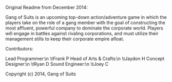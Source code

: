 Original Readme from December 2014:

Gang of Suits is an upcoming top-down action/adventure game in which the players take on the role of a gang member with the goal of constructing the most affluent, powerful company to dominate the corporate world. Players will engage in battles against rivaling corporations, and must utilize their management stills to keep their corporate empire afloat.

Contributors:

Lead Programmer:\n \tFrank P Head of Arts & Crafts:\n \tJaydon H Concept Designer:\n \tRyan D Sound Engineer:\n \tJoey C

Copyright (c) 2014, Gang of Suits
